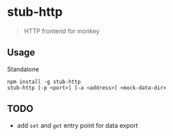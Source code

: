 # stub-http
> HTTP frontend for monkey

## Usage

Standalone

    npm install -g stub-http
    stub-http [-p <port>] [-a <address>] <mock-data-dir>

## TODO

* add `set` and `get` entry point for data export
